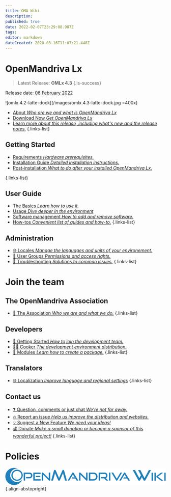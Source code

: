 ```yaml
---
title: OMA Wiki
description: 
published: true
date: 2022-02-07T23:29:08.987Z
tags: 
editor: markdown
dateCreated: 2020-03-16T11:07:21.448Z
---
```


# OpenMandriva Lx

>  Latest Release: **OMLx 4.3**
{.is-success}

Release date:  [06 February 2022](https://www.openmandriva.org/en/news/article/openmandriva-lx-4-3-released)

![omlx.4.2-latte-dock](/images/omlx.4.3-latte-dock.jpg =400x)

- [About *Who are we and what is OpenMandriva Lx*](/distribution)
- [Download Now *Get OpenMandriva Lx*](/en/distribution/releases/omlx43/download)
- [Learn more *about this release, including what's new and the release notes.*](/distribution/releases/omlx43) 
{.links-list}

## Getting Started

- [Requirements *Hardware prerequisites.*](/distribution/install/requirements/)
- [Installation Guide *Detailed installation instructions.*](/distribution/install/)
- [Post-installation *What to do after your installed OpenMandriva Lx.*](/distribution/install/post-install/)

{.links-list}

## User Guide

- [The Basics *Learn how to use it.*](/distribution/guide/intro)
- [Usage *Dive deeper in the environment*](/distribution/guide/structure)
- [Software management *How to add and remove software.*](/distribution/guides/software-management)
- [How-tos *Convenient list of guides and how-to.*](/distribution/guides/how-tos)
{.links-list}

## Administration

- [:globe_with_meridians: Locales *Manage the languages and units of your environement.*](/distribution/administration/locales)
- [:busts_in_silhouette: User Groups *Permissions and access rights.*](/distribution/administration/groups)
- [:wrench: Troubleshooting *Solutions to common issues.*](/distribution/administration/troubleshooting)
{.links-list}

# Join the team

## The OpenMandriva Association
- [:book: The Association *Who we are and what we do.*](/team/association)
{.links-list}

## Developers

- [:book: Getting Started *How to join the development team.*](/team/dev)
- [:woman_cook: Cooker *The development environment distribution.*](/team/dev/cooker)
- [:closed_book: Modules *Learn how to create a package.*](/team/dev/packages/)
{.links-list}

## Translators
- [:globe_with_meridians: Localization *Improve language and regional settings*](/team/l10n/)
{.links-list}

## Contact us
- [:question: Question, comments or just chat *We're not far away.*](/team/contact/)
- [:fire: Report an issue *Help us improve the distribution and websites.*](/team/contact/issues)
- [:bulb: Suggest a New Feature *We need your ideas!*](/team/contact/requests)
- [:moneybag: Donate *Make a small donation or become a sponsor of this wonderful project!*](/team/donate/)
{.links-list}

# Policies


![openmandriva-wiki.svg](/logo/openmandriva-wiki.svg){.align-abstopright}